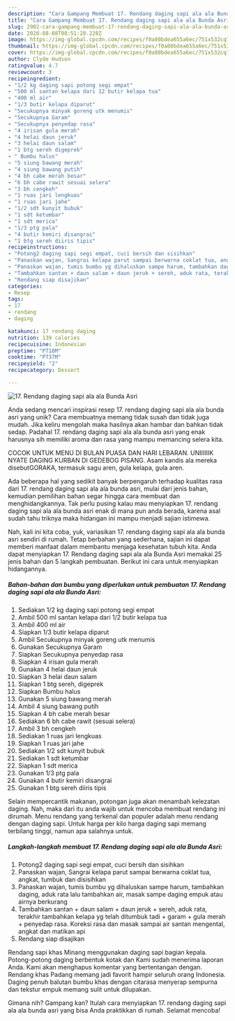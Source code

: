```yaml
---
description: "Cara Gampang Membuat 17. Rendang daging sapi ala ala Bunda Asri, Enak Banget"
title: "Cara Gampang Membuat 17. Rendang daging sapi ala ala Bunda Asri, Enak Banget"
slug: 2902-cara-gampang-membuat-17-rendang-daging-sapi-ala-ala-bunda-asri-enak-banget
date: 2020-08-08T08:51:28.228Z
image: https://img-global.cpcdn.com/recipes/f0a80bdea655a6ec/751x532cq70/17-rendang-daging-sapi-ala-ala-bunda-asri-foto-resep-utama.jpg
thumbnail: https://img-global.cpcdn.com/recipes/f0a80bdea655a6ec/751x532cq70/17-rendang-daging-sapi-ala-ala-bunda-asri-foto-resep-utama.jpg
cover: https://img-global.cpcdn.com/recipes/f0a80bdea655a6ec/751x532cq70/17-rendang-daging-sapi-ala-ala-bunda-asri-foto-resep-utama.jpg
author: Clyde Hudson
ratingvalue: 4.7
reviewcount: 3
recipeingredient:
- "1/2 kg daging sapi potong segi empat"
- "500 ml santan kelapa dari 12 butir kelapa tua"
- "400 ml air"
- "1/3 butir kelapa diparut"
- "Secukupnya minyak goreng utk menumis"
- "Secukupnya Garam"
- "Secukupnya penyedap rasa"
- "4 irisan gula merah"
- "4 helai daun jeruk"
- "3 helai daun salam"
- "1 btg sereh digeprek"
- " Bumbu halus"
- "5 siung bawang merah"
- "4 siung bawang putih"
- "4 bh cabe merah besar"
- "6 bh cabe rawit sesuai selera"
- "3 bh cengkeh"
- "1 ruas jari lengkuas"
- "1 ruas jari jahe"
- "1/2 sdt kunyit bubuk"
- "1 sdt ketumbar"
- "1 sdt merica"
- "1/3 ptg pala"
- "4 butir kemiri disangrai"
- "1 btg sereh diiris tipis"
recipeinstructions:
- "Potong2 daging sapi segi empat, cuci bersih dan sisihkan"
- "Panaskan wajan, Sangrai kelapa parut sampai berwarna coklat tua, angkat, tumbuk dan disisihkan"
- "Panaskan wajan, tumis bumbu yg dihaluskan sampe harum, tambahkan daging, aduk rata lalu tambahkan air, masak sampe daging empuk atau airnya berkurang"
- "Tambahkan santan + daun salam + daun jeruk + sereh, aduk rata, terakhir tambahkan kelapa yg telah ditumbuk tadi + garam + gula merah + penyedap rasa. Koreksi rasa dan masak sampai air santan mengental, angkat dan matikan api"
- "Rendang siap disajikan"
categories:
- Resep
tags:
- 17
- rendang
- daging

katakunci: 17 rendang daging 
nutrition: 139 calories
recipecuisine: Indonesian
preptime: "PT18M"
cooktime: "PT37M"
recipeyield: "2"
recipecategory: Dessert

---
```



![17. Rendang daging sapi ala ala Bunda Asri](https://img-global.cpcdn.com/recipes/f0a80bdea655a6ec/751x532cq70/17-rendang-daging-sapi-ala-ala-bunda-asri-foto-resep-utama.jpg)

Anda sedang mencari inspirasi resep 17. rendang daging sapi ala ala bunda asri yang unik? Cara membuatnya memang tidak susah dan tidak juga mudah. Jika keliru mengolah maka hasilnya akan hambar dan bahkan tidak sedap. Padahal 17. rendang daging sapi ala ala bunda asri yang enak harusnya sih memiliki aroma dan rasa yang mampu memancing selera kita.

COCOK UNTUK MENU DI BULAN PUASA DAN HARI LEBARAN. UNIIIIIIK NYATE DAGING KURBAN DI GEDEBOG PISANG. Asam kandis ala mereka disebutGORAKA, termasuk sagu aren, gula kelapa, gula aren.

Ada beberapa hal yang sedikit banyak berpengaruh terhadap kualitas rasa dari 17. rendang daging sapi ala ala bunda asri, mulai dari jenis bahan, kemudian pemilihan bahan segar hingga cara membuat dan menghidangkannya. Tak perlu pusing kalau mau menyiapkan 17. rendang daging sapi ala ala bunda asri enak di mana pun anda berada, karena asal sudah tahu triknya maka hidangan ini mampu menjadi sajian istimewa.


Nah, kali ini kita coba, yuk, variasikan 17. rendang daging sapi ala ala bunda asri sendiri di rumah. Tetap berbahan yang sederhana, sajian ini dapat memberi manfaat dalam membantu menjaga kesehatan tubuh kita. Anda dapat menyiapkan 17. Rendang daging sapi ala ala Bunda Asri memakai 25 jenis bahan dan 5 langkah pembuatan. Berikut ini cara untuk menyiapkan hidangannya.

<!--inarticleads1-->

##### Bahan-bahan dan bumbu yang diperlukan untuk pembuatan 17. Rendang daging sapi ala ala Bunda Asri:

1. Sediakan 1/2 kg daging sapi potong segi empat
1. Ambil 500 ml santan kelapa dari 1/2 butir kelapa tua
1. Ambil 400 ml air
1. Siapkan 1/3 butir kelapa diparut
1. Ambil Secukupnya minyak goreng utk menumis
1. Gunakan Secukupnya Garam
1. Siapkan Secukupnya penyedap rasa
1. Siapkan 4 irisan gula merah
1. Gunakan 4 helai daun jeruk
1. Siapkan 3 helai daun salam
1. Siapkan 1 btg sereh, digeprek
1. Siapkan  Bumbu halus
1. Gunakan 5 siung bawang merah
1. Ambil 4 siung bawang putih
1. Siapkan 4 bh cabe merah besar
1. Sediakan 6 bh cabe rawit (sesuai selera)
1. Ambil 3 bh cengkeh
1. Sediakan 1 ruas jari lengkuas
1. Siapkan 1 ruas jari jahe
1. Sediakan 1/2 sdt kunyit bubuk
1. Sediakan 1 sdt ketumbar
1. Siapkan 1 sdt merica
1. Gunakan 1/3 ptg pala
1. Gunakan 4 butir kemiri disangrai
1. Gunakan 1 btg sereh diiris tipis


Selain mempercantik makanan, potongan juga akan menambah kelezatan daging. Nah, maka dari itu anda wajib untuk mencoba membuat rendang ini dirumah. Menu rendang yang terkenal dan populer adalah menu rendang dengan daging sapi. Untuk harga per kilo harga daging sapi memang terbilang tinggi, namun apa salahnya untuk. 

<!--inarticleads2-->

##### Langkah-langkah membuat 17. Rendang daging sapi ala ala Bunda Asri:

1. Potong2 daging sapi segi empat, cuci bersih dan sisihkan
1. Panaskan wajan, Sangrai kelapa parut sampai berwarna coklat tua, angkat, tumbuk dan disisihkan
1. Panaskan wajan, tumis bumbu yg dihaluskan sampe harum, tambahkan daging, aduk rata lalu tambahkan air, masak sampe daging empuk atau airnya berkurang
1. Tambahkan santan + daun salam + daun jeruk + sereh, aduk rata, terakhir tambahkan kelapa yg telah ditumbuk tadi + garam + gula merah + penyedap rasa. Koreksi rasa dan masak sampai air santan mengental, angkat dan matikan api
1. Rendang siap disajikan


Rendang sapi khas Minang menggunakan daging sapi bagian kepala. Potong-potong daging berbentuk kotak dan Kami sudah menerima laporan Anda. Kami akan menghapus komentar yang bertentangan dengan. Rendang khas Padang memang jadi favorit hampir seluruh orang Indonesia. Daging penuh balutan bumbu khas dengan citarasa menyerap sempurna dan tekstur empuk memang sulit untuk dilupakan. 

Gimana nih? Gampang kan? Itulah cara menyiapkan 17. rendang daging sapi ala ala bunda asri yang bisa Anda praktikkan di rumah. Selamat mencoba!
